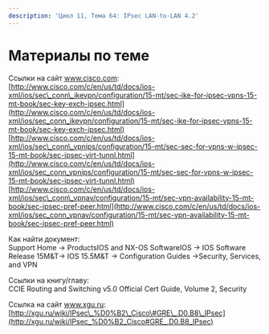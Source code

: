 ```yaml
---
description: 'Цикл 11, Тема 64: IPsec LAN-to-LAN 4.2'
---
```


# Материалы по теме

Ссылки на сайт www.cisco.com:  
[http://www.cisco.com/c/en/us/td/docs/ios-xml/ios/sec\_conn\_ikevpn/configuration/15-mt/sec-ike-for-ipsec-vpns-15-mt-book/sec-key-exch-ipsec.html](http://www.cisco.com/c/en/us/td/docs/ios-xml/ios/sec_conn_ikevpn/configuration/15-mt/sec-ike-for-ipsec-vpns-15-mt-book/sec-key-exch-ipsec.html)  
[http://www.cisco.com/c/en/us/td/docs/ios-xml/ios/sec\_conn\_vpnips/configuration/15-mt/sec-sec-for-vpns-w-ipsec-15-mt-book/sec-ipsec-virt-tunnl.html](http://www.cisco.com/c/en/us/td/docs/ios-xml/ios/sec_conn_vpnips/configuration/15-mt/sec-sec-for-vpns-w-ipsec-15-mt-book/sec-ipsec-virt-tunnl.html)  
[http://www.cisco.com/c/en/us/td/docs/ios-xml/ios/sec\_conn\_vpnav/configuration/15-mt/sec-vpn-availability-15-mt-book/sec-ipsec-pref-peer.html](http://www.cisco.com/c/en/us/td/docs/ios-xml/ios/sec_conn_vpnav/configuration/15-mt/sec-vpn-availability-15-mt-book/sec-ipsec-pref-peer.html)

Как найти документ:  
Support Home → ProductsIOS and NX-OS SoftwareIOS → IOS Software Release 15M&T→ IOS 15.5M&T → Configuration Guides →Security, Services, and VPN

Ссылки на книгу/главу:  
CCIE Routing and Switching v5.0 Official Cert Guide, Volume 2, Security

Ссылка на сайт www.xgu.ru:  
[http://xgu.ru/wiki/IPsec\_%D0%B2\_Cisco\#GRE\_.D0.B8\_IPsec](http://xgu.ru/wiki/IPsec_%D0%B2_Cisco#GRE_.D0.B8_IPsec)

